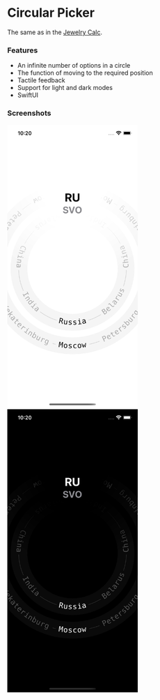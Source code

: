# Circular Picker
The same as in the [Jewelry Calc](https://apps.apple.com/app/jewelry-calc/id1576263506).

### Features
- An infinite number of options in a circle
- The function of moving to the required position
- Tactile feedback
- Support for light and dark modes
- SwiftUI

### Screenshots
<p float="left">
  <img src="Light.png" width="300">
  <img src="Dark.png" width="300">
</p>


